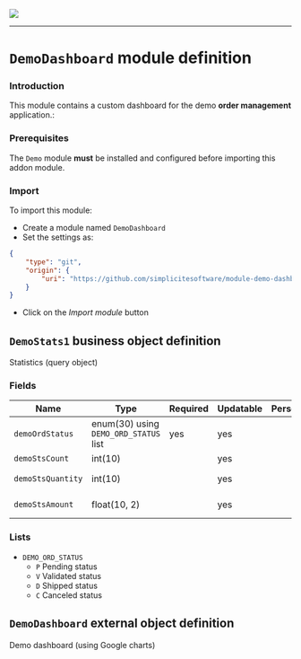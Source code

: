 <!--
 ___ _            _ _    _ _    __
/ __(_)_ __  _ __| (_)__(_) |_ /_/
\__ \ | '  \| '_ \ | / _| |  _/ -_)
|___/_|_|_|_| .__/_|_\__|_|\__\___|
            |_| 
-->
![](https://docs.simplicite.io//logos/logo250.png)
* * *

`DemoDashboard` module definition
=================================

### Introduction

This module contains a custom dashboard for the demo **order management** application.:

### Prerequisites

The `Demo` module **must** be installed and configured before importing this addon module.

### Import

To import this module:

- Create a module named `DemoDashboard`
- Set the settings as:

```json
{
	"type": "git",
	"origin": {
		"uri": "https://github.com/simplicitesoftware/module-demo-dashboard.git"
	}
}
```

- Click on the _Import module_ button


`DemoStats1` business object definition
---------------------------------------

Statistics (query object)

### Fields

| Name                                                         | Type                                     | Required | Updatable | Personal | Description                                                                      | 
| ------------------------------------------------------------ | ---------------------------------------- | -------- | --------- | -------- | -------------------------------------------------------------------------------- |
| `demoOrdStatus`                                              | enum(30) using `DEMO_ORD_STATUS` list    | yes      | yes       |          | Order status                                                                     |
| `demoStsCount`                                               | int(10)                                  |          | yes       |          | -                                                                                |
| `demoStsQuantity`                                            | int(10)                                  |          | yes       |          | Ordered quantities                                                               |
| `demoStsAmount`                                              | float(10, 2)                             |          | yes       |          | Ordered amount                                                                   |

### Lists

* `DEMO_ORD_STATUS`
    - `P` Pending status
    - `V` Validated status
    - `D` Shipped status
    - `C` Canceled status

`DemoDashboard` external object definition
------------------------------------------

Demo dashboard (using Google charts)



